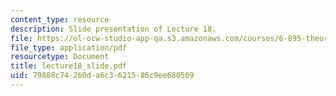 ```yaml
---
content_type: resource
description: Slide presentation of Lecture 18.
file: https://ol-ocw-studio-app-qa.s3.amazonaws.com/courses/6-895-theory-of-parallel-systems-sma-5509-fall-2003/79888c74260da6c3621586c9ee680509_lecture18_slide.pdf
file_type: application/pdf
resourcetype: Document
title: lecture18_slide.pdf
uid: 79888c74-260d-a6c3-6215-86c9ee680509
---
```

